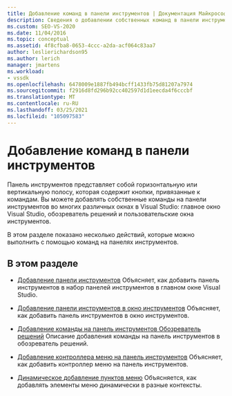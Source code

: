 ```yaml
---
title: Добавление команд в панели инструментов | Документация Майкрософт
description: Сведения о добавлении собственных команд в панели инструментов в Windows в Visual Studio, включая главное окно, обозреватель решений и пользовательские окна инструментов.
ms.custom: SEO-VS-2020
ms.date: 11/04/2016
ms.topic: conceptual
ms.assetid: 4f8cfba8-0653-4ccc-a2da-acf064c83aa7
author: leslierichardson95
ms.author: lerich
manager: jmartens
ms.workload:
- vssdk
ms.openlocfilehash: 6478009e1887fb494bcff1433fb75d81207a7974
ms.sourcegitcommit: f2916d8fd296b92cc402597d1d1eecda4f6cccbf
ms.translationtype: MT
ms.contentlocale: ru-RU
ms.lasthandoff: 03/25/2021
ms.locfileid: "105097583"
---
```

# <a name="add-commands-to-toolbars"></a>Добавление команд в панели инструментов
Панель инструментов представляет собой горизонтальную или вертикальную полосу, которая содержит кнопки, привязанные к командам. Вы можете добавлять собственные команды на панели инструментов во многих различных окнах в Visual Studio: главное окно Visual Studio, обозреватель решений и пользовательские окна инструментов.

 В этом разделе показано несколько действий, которые можно выполнить с помощью команд на панелях инструментов.

## <a name="in-this-section"></a>В этом разделе
- [Добавление панели инструментов](../extensibility/adding-a-toolbar.md) Объясняет, как добавить панель инструментов в набор панелей инструментов в главном окне Visual Studio.

- [Добавление панели инструментов в окно инструментов](../extensibility/adding-a-toolbar-to-a-tool-window.md) Объясняет, как добавить панель инструментов в окно инструментов.

- [Добавление команды на панель инструментов Обозреватель решений](../extensibility/adding-a-command-to-the-solution-explorer-toolbar.md) Описание добавления команды на панель инструментов в обозреватель решений.

- [Добавление контроллера меню на панель инструментов](../extensibility/adding-a-menu-controller-to-a-toolbar.md) Объясняет, как добавить контроллер меню на панель инструментов.

- [Динамическое добавление пунктов меню](../extensibility/dynamically-adding-menu-items.md) Объясняется, как добавлять элементы меню динамически в разные контексты.
